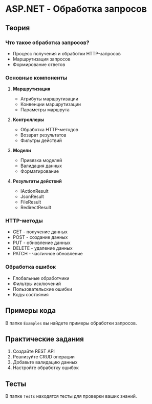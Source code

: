 # ASP.NET - Обработка запросов

## Теория

### Что такое обработка запросов?
- Процесс получения и обработки HTTP-запросов
- Маршрутизация запросов
- Формирование ответов

### Основные компоненты
1. **Маршрутизация**
   - Атрибуты маршрутизации
   - Конвенции маршрутизации
   - Параметры маршрута

2. **Контроллеры**
   - Обработка HTTP-методов
   - Возврат результатов
   - Фильтры действий

3. **Модели**
   - Привязка моделей
   - Валидация данных
   - Форматирование

4. **Результаты действий**
   - IActionResult
   - JsonResult
   - FileResult
   - RedirectResult

### HTTP-методы
- GET - получение данных
- POST - создание данных
- PUT - обновление данных
- DELETE - удаление данных
- PATCH - частичное обновление

### Обработка ошибок
- Глобальные обработчики
- Фильтры исключений
- Пользовательские ошибки
- Коды состояния

## Примеры кода

В папке `Examples` вы найдете примеры обработки запросов.

## Практические задания

1. Создайте REST API
2. Реализуйте CRUD операции
3. Добавьте валидацию данных
4. Настройте обработку ошибок

## Тесты

В папке `Tests` находятся тесты для проверки ваших знаний. 